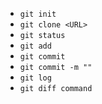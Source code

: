 - `git init`
- `git clone <URL>`
- `git status`
- `git add`
- `git commit`
- `git commit -m ""`
- `git log`
- `git diff command`
